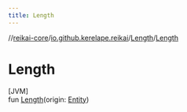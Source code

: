 ```yaml
---
title: Length
---
```

//[reikai-core](../../../index.html)/[io.github.kerelape.reikai](../index.html)/[Length](index.html)/[Length](-length.html)



# Length



[JVM]\
fun [Length](-length.html)(origin: [Entity](../-entity/index.html))




